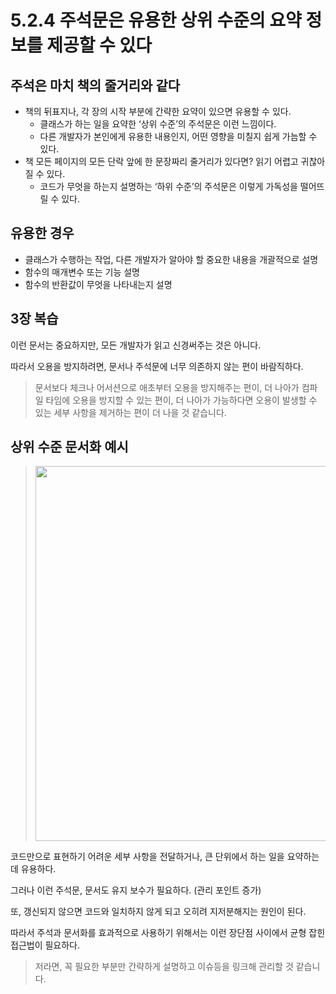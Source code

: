 # 5.2.4 주석문은 유용한 상위 수준의 요약 정보를 제공할 수 있다

## 주석은 마치 책의 줄거리와 같다

- 책의 뒤표지나, 각 장의 시작 부분에 간략한 요약이 있으면 유용할 수 있다.
    - 클래스가 하는 일을 요약한 ‘상위 수준’의 주석문은 이런 느낌이다.
    - 다른 개발자가 본인에게 유용한 내용인지, 어떤 영향을 미칠지 쉽게 가늠할 수 있다.
- 책 모든 페이지의 모든 단락 앞에 한 문장짜리 줄거리가 있다면? 읽기 어렵고 귀찮아 질 수 있다.
    - 코드가 무엇을 하는지 설명하는 ‘하위 수준’의 주석문은 이렇게 가독성을 떨어뜨릴 수 있다.

## 유용한 경우

- 클래스가 수행하는 작업, 다른 개발자가 알아야 할 중요한 내용을 개괄적으로 설명
- 함수의 매개변수 또는 기능 설명
- 함수의 반환값이 무엇을 나타내는지 설명

## 3장 복습

이런 문서는 중요하지만, 모든 개발자가 읽고 신경써주는 것은 아니다.

따라서 오용을 방지하려면, 문서나 주석문에 너무 의존하지 않는 편이 바람직하다.

> 문서보다 체크나 어서션으로 애초부터 오용을 방지해주는 편이, 
더 나아가 컴파일 타임에 오용을 방지할 수 있는 편이,
더 나아가 가능하다면 오용이 발생할 수 있는 세부 사항을 제거하는 편이 더 나을 것 같습니다.
> 

## 상위 수준 문서화 예시
> <img src="https://user-images.githubusercontent.com/39221443/222941638-dca9bccd-d338-46b0-a0ad-4e7705b30876.png" width="600">

코드만으로 표현하기 어려운 세부 사항을 전달하거나, 큰 단위에서 하는 일을 요약하는데 유용하다.

그러나 이런 주석문, 문서도 유지 보수가 필요하다. (관리 포인트 증가)

또, 갱신되지 않으면 코드와 일치하지 않게 되고 오히려 지저분해지는 원인이 된다.

따라서 주석과 문서화를 효과적으로 사용하기 위해서는 이런 장단점 사이에서 균형 잡힌 접근법이 필요하다.

> 저라면, 꼭 필요한 부분만 간략하게 설명하고 이슈등을 링크해 관리할 것 같습니다.
>